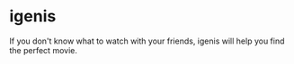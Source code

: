 # igenis
If you don't know what to watch with your friends, igenis will help you find the perfect movie.

